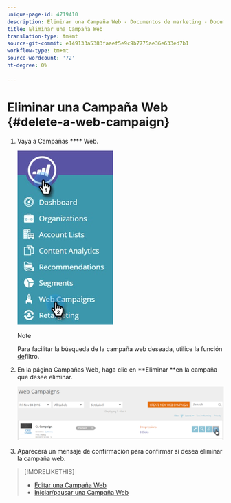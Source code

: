 ```yaml
---
unique-page-id: 4719410
description: Eliminar una Campaña Web - Documentos de marketing - Documentación del producto
title: Eliminar una Campaña Web
translation-type: tm+mt
source-git-commit: e149133a5383faaef5e9c9b7775ae36e633ed7b1
workflow-type: tm+mt
source-wordcount: '72'
ht-degree: 0%

---
```



# Eliminar una Campaña Web {#delete-a-web-campaign}

1. Vaya a Campañas **** Web.

   ![](assets/web-campaigns-hand-3.jpg)

   >[!NOTE]
   >
   >Para facilitar la búsqueda de la campaña web deseada, utilice la función [de](filter-web-campaigns.md)filtro.

1. En la página Campañas Web, haga clic en **Eliminar **en la campaña que desee eliminar.

   ![](assets/web-campaigns-1-delete-hand-1.png)

1. Aparecerá un mensaje de confirmación para confirmar si desea eliminar la campaña web.

>[!MORELIKETHIS]
>
>* [Editar una Campaña Web](edit-an-existing-web-campaign.md)
>* [Iniciar/pausar una Campaña Web](launch-pause-a-web-campaign.md)

